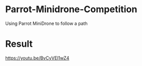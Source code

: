 # Parrot-Minidrone-Competition
Using Parrot MiniDrone to follow a path

# Result 
https://youtu.be/BvCyVEl1wZ4
